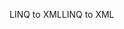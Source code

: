 <span data-ttu-id="48beb-101">LINQ to XML</span><span class="sxs-lookup"><span data-stu-id="48beb-101">LINQ to XML</span></span>